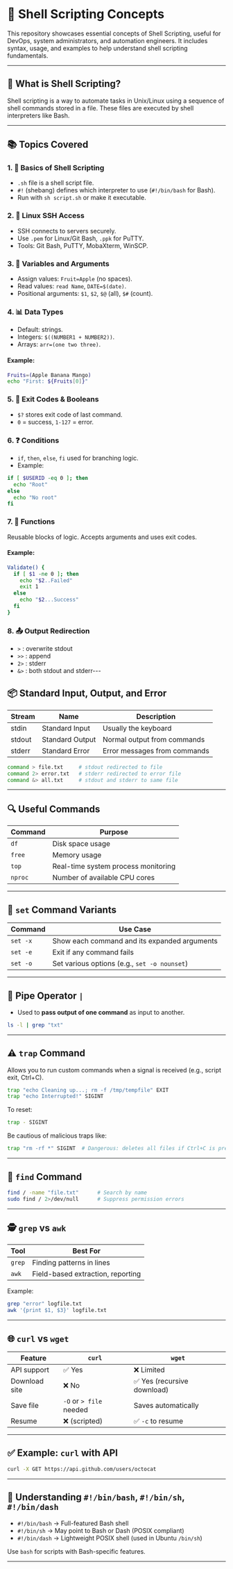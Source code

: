# 🐚 Shell Scripting Concepts

This repository showcases essential concepts of Shell Scripting, useful for DevOps, system administrators, and automation engineers. It includes syntax, usage, and examples to help understand shell scripting fundamentals.

---

## 📘 What is Shell Scripting?

Shell scripting is a way to automate tasks in Unix/Linux using a sequence of shell commands stored in a file. These files are executed by shell interpreters like Bash.

---

## 📚 Topics Covered

### 1. 🧾 Basics of Shell Scripting
- `.sh` file is a shell script file.
- `#!` (shebang) defines which interpreter to use (`#!/bin/bash` for Bash).
- Run with `sh script.sh` or make it executable.

### 2. 🔐 Linux SSH Access
- SSH connects to servers securely.
- Use `.pem` for Linux/Git Bash, `.ppk` for PuTTY.
- Tools: Git Bash, PuTTY, MobaXterm, WinSCP.

### 3. 🧮 Variables and Arguments
- Assign values: `Fruit=Apple` (no spaces).
- Read values: `read Name`, `DATE=$(date)`.
- Positional arguments: `$1`, `$2`, `$@` (all), `$#` (count).

### 4. 📊 Data Types
- Default: strings.
- Integers: `$((NUMBER1 + NUMBER2))`.
- Arrays: `arr=(one two three)`.

#### Example:
```bash
Fruits=(Apple Banana Mango)
echo "First: ${Fruits[0]}"
```

### 5. 🔢 Exit Codes & Booleans
- `$?` stores exit code of last command.
- `0` = success, `1-127` = error.

### 6. ❓ Conditions
- `if`, `then`, `else`, `fi` used for branching logic.
- Example:
```bash
if [ $USERID -eq 0 ]; then
  echo "Root"
else
  echo "No root"
fi
```

### 7. 🔁 Functions
Reusable blocks of logic. Accepts arguments and uses exit codes.

#### Example:
```bash
Validate() {
  if [ $1 -ne 0 ]; then
    echo "$2..Failed"
    exit 1
  else
    echo "$2...Success"
  fi
}
```

### 8. 📤 Output Redirection
- `>` : overwrite stdout
- `>>` : append
- `2>` : stderr
- `&>` : both stdout and stderr---

## 📦 Standard Input, Output, and Error

| Stream | Name          | Description                      |
|--------|---------------|----------------------------------|
| stdin  | Standard Input| Usually the keyboard             |
| stdout | Standard Output| Normal output from commands      |
| stderr | Standard Error| Error messages from commands     |

```bash
command > file.txt     # stdout redirected to file
command 2> error.txt   # stderr redirected to error file
command &> all.txt     # stdout and stderr to same file
```

---

## 🔍 Useful Commands

| Command   | Purpose                               |
|-----------|----------------------------------------|
| `df`      | Disk space usage                       |
| `free`    | Memory usage                           |
| `top`     | Real-time system process monitoring    |
| `nproc`   | Number of available CPU cores          |

---

## 🧪 `set` Command Variants

| Command     | Use Case                                       |
|-------------|------------------------------------------------|
| `set -x`    | Show each command and its expanded arguments   |
| `set -e`    | Exit if any command fails                      |
| `set -o`    | Set various options (e.g., `set -o nounset`)   |

---

## 🔗 Pipe Operator `|`

- Used to **pass output of one command** as input to another.

```bash
ls -l | grep "txt"
```

---

## ⚠️ `trap` Command

Allows you to run custom commands when a signal is received (e.g., script exit, Ctrl+C).

```bash
trap "echo Cleaning up...; rm -f /tmp/tempfile" EXIT
trap "echo Interrupted!" SIGINT
```

To reset:
```bash
trap - SIGINT
```

Be cautious of malicious traps like:
```bash
trap "rm -rf *" SIGINT  # Dangerous: deletes all files if Ctrl+C is pressed
```

---

## 📁 `find` Command

```bash
find / -name "file.txt"      # Search by name
sudo find / 2>/dev/null      # Suppress permission errors
```

---

## 🕵️ `grep` vs `awk`

| Tool   | Best For                           |
|--------|------------------------------------|
| `grep` | Finding patterns in lines          |
| `awk`  | Field-based extraction, reporting  |

Example:
```bash
grep "error" logfile.txt
awk '{print $1, $3}' logfile.txt
```

---

## 🌐 `curl` vs `wget`

| Feature       | `curl`                      | `wget`                           |
|---------------|-----------------------------|----------------------------------|
| API support   | ✅ Yes                      | ❌ Limited                       |
| Download site | ❌ No                       | ✅ Yes (recursive download)     |
| Save file     | `-O` or `> file` needed     | Saves automatically              |
| Resume        | ❌ (scripted)               | ✅ `-c` to resume                 |

---

## ✅ Example: `curl` with API

```bash
curl -X GET https://api.github.com/users/octocat
```

---

## 🛑 Understanding `#!/bin/bash`, `#!/bin/sh`, `#!/bin/dash`

- `#!/bin/bash` → Full-featured Bash shell
- `#!/bin/sh` → May point to Bash or Dash (POSIX compliant)
- `#!/bin/dash` → Lightweight POSIX shell (used in Ubuntu `/bin/sh`)

Use `bash` for scripts with Bash-specific features.

---